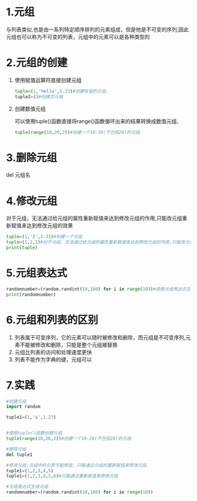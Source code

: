 # 1.元组

与列表类似,也是由一系列特定顺序排列的元素组成，但是他是不可变的序列,因此元组也可以称为不可变的列表，元组中的元素可以是各种类型的

# 2.元组的创建

1. 使用赋值运算符直接创建元组

   ```python
   tuple=(1,'hello',1.23)#创建有值的元组、
   tuple2=()#创建空元祖
   ```

2. 创建数值元组

   可以使用tuple()函数直接将range()函数循环出来的结果转换成数值元组、

   ```python
   tuple(range(10,20,2))#创建一个10-20(不包括20)的元组
   ```

   

# 3.删除元组

del 元组名

# 4.修改元组

对于元组，无法通过给元组的属性重新赋值来达到修改元组的作用,只能改元组重新赋值来达到修改元组的效果

```python
tuple=(1,'2',3.33)#创建一个元组
tuple=(1,2,3)#对于元组，无法通过给元组的属性重新赋值来达到修改元组的作用,只能改元组重新赋值来达到修改元组的效果
print(tuple)
```

# 5.元组表达式

```python
randomnumber=(random.randint(10,100) for i in range(10))#使用元组表达式生成元组
print(randomnumber)
```

# 6.元组和列表的区别

1. 列表属于可变序列，它的元素可以随时被修改和删除，而元组是不可变序列,元素不能被修改和删除，只能是整个元组被替换
2. 元组比列表的访问和处理速度更快
3. 列表不能作为字典的键，元组可以



# 7.实践

```python
#创建元组
import random

tuple1=(1,'a',1.23)


#使用tuple()函数创建元组
tuple(range(10,20,2))#创建一个10-20(不包括20)的元组

#删除元组
del tuple1

#修改元组,元组中的元素不能修改，只能通过元组的重新赋值来修改元组
tuple1=(1,2,3,4,5)
tuple1=(1,2,3,4,5,6)#只能通过重新赋值来修改元组

#元组表达式生成元组
randomnumber=(random.randint(10,100) for i in range(10))
```